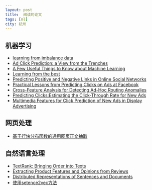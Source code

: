 ```yaml
---
layout: post
title:  阅读的论文 
tags: [ml]
city: 杭州 
---
```



机器学习
--------
+ [learning from imbalance data](http://www.ele.uri.edu/faculty/he/PDFfiles/ImbalancedLearning.pdf)
+ [Ad Click Prediction: a View from the Trenches](https://www.eecs.tufts.edu/~dsculley/papers/ad-click-prediction.pdf)
+ [A Few Useful Things to Know about Machine Learning](https://homes.cs.washington.edu/~pedrod/papers/cacm12.pdf)
+ [Learning from the best](http://blog.kaggle.com/2014/08/01/learning-from-the-best/)
+ [Predicting Positive and Negative Links in Online Social Networks](https://www.cs.cornell.edu/home/kleinber/www10-signed.pdf)
+ [Practical Lessons from Predicting Clicks on Ads at Facebook](https://pdfs.semanticscholar.org/daf9/ed5dc6c6bad5367d7fd8561527da30e9b8dd.pdf)  
+ [Cross-Feature Analysis for Detecting Ad-Hoc Routing Anomalies](http://wenke.gtisc.gatech.edu/papers/icdcs.pdf)      
+ [Predicting Clicks:Estimating the Click-Through Rate for New Ads](https://www.microsoft.com/en-us/research/wp-content/uploads/2016/02/predictingclicks.pdf)
+ [Multimedia Features for Click Prediction of New Ads in Display Advertising](http://maths-people.anu.edu.au/~johnm/courses/mathdm/talks/dimitri-clickadvert.pdf)

网页处理
--------
+ [基于行块分布函数的通用网页正文抽取](https://open.cplusplus.me/DevelopmentDocs/Based-on-the-distribution-function-of-the-common-line-block-web-content-extraction.pdf)

自然语言处理
-------
+ [TextRank: Bringing Order into Texts](https://web.eecs.umich.edu/~mihalcea/papers/mihalcea.emnlp04.pdf)
+ [Extracting Product Features and Opinions from Reviews](https://turing.cs.washington.edu/papers/emnlp05_opine.pdf)
+ [Distributed Representations of Sentences and Documents](https://cs.stanford.edu/~quocle/paragraph_vector.pdf)
+ [使用setence2vec方法](http://stackoverflow.com/questions/29760935/how-to-get-vector-for-a-sentence-from-the-word2vec-of-tokens-in-sentence)
